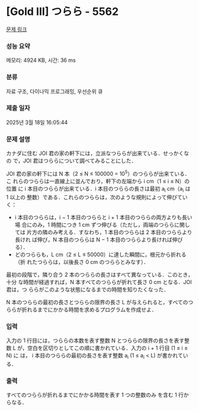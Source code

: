 # [Gold III] つらら - 5562 

[문제 링크](https://www.acmicpc.net/problem/5562) 

### 성능 요약

메모리: 4924 KB, 시간: 36 ms

### 분류

자료 구조, 다이나믹 프로그래밍, 우선순위 큐

### 제출 일자

2025년 3월 18일 16:05:44

### 문제 설명

<p>カナダに住む JOI 君の家の軒下には，立派なつららが出来ている．せっかくなの で，JOI 君はつららについて調べてみることにした．</p>

<p>JOI 君の家の軒下には N 本（2 ≤ N ≤ 100000 = 10<sup>5</sup>）のつららが出来ている．こ れらのつららは一直線上に並んでおり，軒下の左端から i cm（1 ≤ i ≤ N）の位置 に i 本目のつららが出来ている．i 本目のつららの長さは最初 a<sub>i</sub> cm（a<sub>i</sub> は 1 以上の 整数）である．これらのつららは，次のような規則によって伸びていく：</p>

<ul>
	<li>i 本目のつららは，i − 1 本目のつららと i + 1 本目のつららの両方よりも長い場 合にのみ，1 時間につき 1 cm ずつ伸びる（ただし，両端のつららに関しては 片方の隣のみ考える．すなわち，1 本目のつららは 2 本目のつららより長けれ ば伸び，N 本目のつららは N − 1 本目のつららより長ければ伸びる）．</li>
	<li>どのつららも，L cm（2 ≤ L ≤ 50000）に達した瞬間に，根元から折れる（折 れたつららは，以後長さ 0 cm のつららとみなす）．</li>
</ul>

<p>最初の段階で，隣り合う 2 本のつららの長さはすべて異なっている．このとき，十分 な時間が経過すれば，N 本すべてのつららが折れて長さ 0 cm となる．JOI 君は，つ ららがこのような状態になるまでの時間を知りたくなった．</p>

<p>N 本のつららの最初の長さとつららの限界の長さ L が与えられると，すべてのつ ららが折れるまでにかかる時間を求めるプログラムを作成せよ．</p>

### 입력 

 <p>入力の 1 行目には，つららの本数を表す整数 N とつららの限界の長さを表す整数 L が，空白を区切りとしてこの順に書かれている．入力の i + 1 行目 (1 ≤ i ≤ N) に は， i 本目のつららの最初の長さを表す整数 a<sub>i</sub> (1 ≤ a<sub>i</sub> < L) が書かれている．</p>

### 출력 

 <p>すべてのつららが折れるまでにかかる時間を表す 1 つの整数のみ を含む 1 行からなる．</p>

